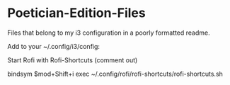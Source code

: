 # Poetician-Edition-Files

Files that belong to my i3 configuration in a poorly formatted readme.


Add to your ~/.config/i3/config:

Start Rofi with Rofi-Shortcuts (comment out)

bindsym $mod+Shift+i exec ~/.config/rofi/rofi-shortcuts/rofi-shortcuts.sh
